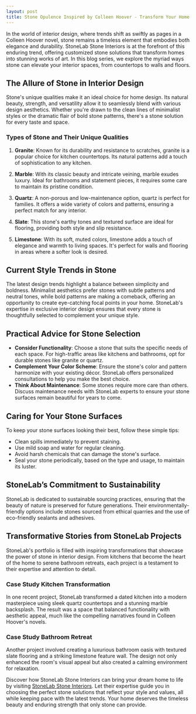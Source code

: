 ```yaml
---
layout: post
title: Stone Opulence Inspired by Colleen Hoover - Transform Your Home with Exclusive Stone Designs
---
```



In the world of interior design, where trends shift as swiftly as pages in a Colleen Hoover novel, stone remains a timeless element that embodies both elegance and durability. StoneLab Stone Interiors is at the forefront of this enduring trend, offering customized stone solutions that transform homes into stunning works of art. In this blog series, we explore the myriad ways stone can elevate your interior spaces, from countertops to walls and floors.

## The Allure of Stone in Interior Design

Stone's unique qualities make it an ideal choice for home design. Its natural beauty, strength, and versatility allow it to seamlessly blend with various design aesthetics. Whether you're drawn to the clean lines of minimalist styles or the dramatic flair of bold stone patterns, there's a stone solution for every taste and space.

### Types of Stone and Their Unique Qualities

1. **Granite**: Known for its durability and resistance to scratches, granite is a popular choice for kitchen countertops. Its natural patterns add a touch of sophistication to any kitchen.

2. **Marble**: With its classic beauty and intricate veining, marble exudes luxury. Ideal for bathrooms and statement pieces, it requires some care to maintain its pristine condition.

3. **Quartz**: A non-porous and low-maintenance option, quartz is perfect for families. It offers a wide variety of colors and patterns, ensuring a perfect match for any interior.

4. **Slate**: This stone's earthy tones and textured surface are ideal for flooring, providing both style and slip resistance.

5. **Limestone**: With its soft, muted colors, limestone adds a touch of elegance and warmth to living spaces. It's perfect for walls and flooring in areas where a softer look is desired.

## Current Style Trends in Stone

The latest design trends highlight a balance between simplicity and boldness. Minimalist aesthetics prefer stones with subtle patterns and neutral tones, while bold patterns are making a comeback, offering an opportunity to create eye-catching focal points in your home. StoneLab's expertise in exclusive interior design ensures that every stone is thoughtfully selected to complement your unique style.

## Practical Advice for Stone Selection

- **Consider Functionality**: Choose a stone that suits the specific needs of each space. For high-traffic areas like kitchens and bathrooms, opt for durable stones like granite or quartz.
- **Complement Your Color Scheme**: Ensure the stone's color and pattern harmonize with your existing décor. StoneLab offers personalized consultations to help you make the best choice.
- **Think About Maintenance**: Some stones require more care than others. Discuss maintenance needs with StoneLab experts to ensure your stone surfaces remain beautiful for years to come.

## Caring for Your Stone Surfaces

To keep your stone surfaces looking their best, follow these simple tips:

- Clean spills immediately to prevent staining.
- Use mild soap and water for regular cleaning.
- Avoid harsh chemicals that can damage the stone's surface.
- Seal your stone periodically, based on the type and usage, to maintain its luster.

## StoneLab’s Commitment to Sustainability

StoneLab is dedicated to sustainable sourcing practices, ensuring that the beauty of nature is preserved for future generations. Their environmentally-friendly options include stones sourced from ethical quarries and the use of eco-friendly sealants and adhesives.

## Transformative Stories from StoneLab Projects

StoneLab's portfolio is filled with inspiring transformations that showcase the power of stone in interior design. From kitchens that become the heart of the home to serene bathroom retreats, each project is a testament to their expertise and attention to detail.

### Case Study Kitchen Transformation

In one recent project, StoneLab transformed a dated kitchen into a modern masterpiece using sleek quartz countertops and a stunning marble backsplash. The result was a space that balanced functionality with aesthetic appeal, much like the compelling narratives found in Colleen Hoover's novels.

### Case Study Bathroom Retreat

Another project involved creating a luxurious bathroom oasis with textured slate flooring and a striking limestone feature wall. The design not only enhanced the room's visual appeal but also created a calming environment for relaxation.

Discover how StoneLab Stone Interiors can bring your dream home to life by visiting [StoneLab Stone Interiors](https://stonelab.se). Let their expertise guide you in choosing the perfect stone solutions that reflect your style and values, all while keeping pace with the latest trends. Your home deserves the timeless beauty and enduring strength that only stone can provide.